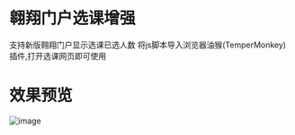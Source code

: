 # 翱翔门户选课增强
支持新版翱翔门户显示选课已选人数
将js脚本导入浏览器油猴(TemperMonkey)插件,打开选课网页即可使用
# 效果预览
![image](https://github.com/2ndelement/nwpu-lesson-select-enhance/blob/main/7915686bf5964b11.png)
